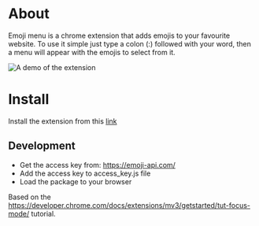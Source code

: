 # About

Emoji menu is a chrome extension that adds emojis to your favourite website.
To use it simple just type a colon (:) followed with your word, then a menu will appear with the emojis to select from it. 

![A demo of the extension](https://github.com/a0m0rajab/Emoji-Menu/assets/18273833/f4aaf708-40a0-4db6-890b-561c7a071d52)


# Install 

Install the extension from this [link](https://chromewebstore.google.com/detail/emoji-menu/giigikccmmlipmbjglfppcbcllnafimi?hl=en-GB)

## Development

- Get the access key from: https://emoji-api.com/
- Add the access key to access_key.js file
- Load the package to your browser

Based on the https://developer.chrome.com/docs/extensions/mv3/getstarted/tut-focus-mode/ tutorial.

